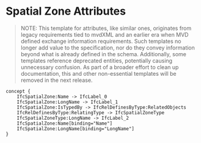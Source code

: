 Spatial Zone Attributes
=======================

> NOTE: This template for attributes, like similar ones, originates from legacy requirements tied to mvdXML and an earlier era when MVD defined exchange information requirements. Such templates no longer add value to the specification, nor do they convey information beyond what is already defined in the schema. Additionally, some templates reference deprecated entities, potentially causing unnecessary confusion.
As part of a broader effort to clean up documentation, this and other non-essential templates will be removed in the next release.

```
concept {
    IfcSpatialZone:Name -> IfcLabel_0
    IfcSpatialZone:LongName -> IfcLabel_1
    IfcSpatialZone:IsTypedBy -> IfcRelDefinesByType:RelatedObjects
    IfcRelDefinesByType:RelatingType -> IfcSpatialZoneType
    IfcSpatialZoneType:LongName -> IfcLabel_2
    IfcSpatialZone:Name[binding="Name"]
    IfcSpatialZone:LongName[binding="LongName"]
}
```
